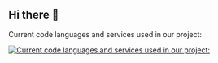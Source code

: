 ## Hi there 👋
Current code languages and services used in our project:

[![Current code languages and services used in our project:](https://skillicons.dev/icons?i=js,html,css,py,md,cf,postgres,raspberrypi,discord,ubuntu,nodejs,npm,linux,github,sqlite,gmail,java,git,arduino,bash&perline=6)](https://skillicons.dev)

